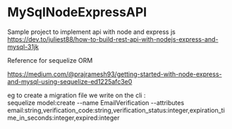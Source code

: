 # MySqlNodeExpressAPI
Sample project to implement api with node and express js
https://dev.to/juliest88/how-to-build-rest-api-with-nodejs-express-and-mysql-31jk


Reference for sequelize ORM

https://medium.com/@prajramesh93/getting-started-with-node-express-and-mysql-using-sequelize-ed1225afc3e0

eg to create a migration file we write on the cli :  
sequelize model:create --name EmailVerification --attributes email:string,verification_code:string,verification_status:integer,expiration_time_in_seconds:integer,expired:integer
